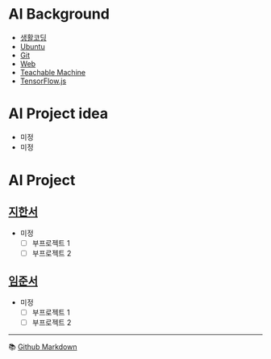 # AI Background
- [생활코딩](https://opentutorials.org/course/1)
- [Ubuntu](./background/ubuntu.md)
- [Git](./background/git.md)
- [Web](./background/web.md)
- [Teachable Machine](./background/teachable.md)
- [TensorFlow.js](./background/tensorflowjs.md)

# AI Project idea
- 미정
- 미정

# AI Project
## [지한서](./han-seo/project.md) 
- 미정  
  - [ ] 부프로젝트 1
  - [ ] 부프로젝트 2

## [임준서](./joon-seo/project.md)
- 미정  
  - [ ] 부프로젝트 1
  - [ ] 부프로젝트 2

---

:books: [Github Markdown](https://docs.github.com/en/get-started/writing-on-github/getting-started-with-writing-and-formatting-on-github/basic-writing-and-formatting-syntax)
